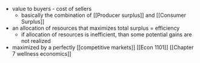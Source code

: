 - value to buyers - cost of sellers
	- basically the combination of [[Producer surplus]] and [[Consumer Surplus]]
- an allocation of resources that maximizes total surplus = efficiency
	- if allocation of resources is inefficient, than some potential gains are not realized
- maximized by a perfectly [[competitive markets]]
[[Econ 1101]] [[Chapter 7 wellness economics]]